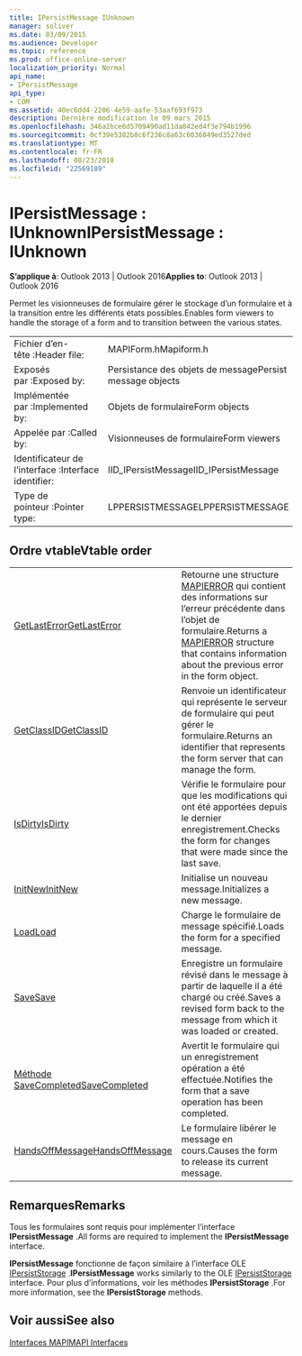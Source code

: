 ```yaml
---
title: IPersistMessage IUnknown
manager: soliver
ms.date: 03/09/2015
ms.audience: Developer
ms.topic: reference
ms.prod: office-online-server
localization_priority: Normal
api_name:
- IPersistMessage
api_type:
- COM
ms.assetid: 40ec6dd4-2206-4e59-aafe-53aaf693f973
description: Dernière modification le 09 mars 2015
ms.openlocfilehash: 346a2bce6d5709490ad11da842ed4f3e794b1996
ms.sourcegitcommit: 0cf39e5382b8c6f236c8a63c6036849ed3527ded
ms.translationtype: MT
ms.contentlocale: fr-FR
ms.lasthandoff: 08/23/2018
ms.locfileid: "22569189"
---
```

# <a name="ipersistmessage--iunknown"></a><span data-ttu-id="d1fb4-103">IPersistMessage : IUnknown</span><span class="sxs-lookup"><span data-stu-id="d1fb4-103">IPersistMessage : IUnknown</span></span>

  
  
<span data-ttu-id="d1fb4-104">**S’applique à**: Outlook 2013 | Outlook 2016</span><span class="sxs-lookup"><span data-stu-id="d1fb4-104">**Applies to**: Outlook 2013 | Outlook 2016</span></span> 
  
<span data-ttu-id="d1fb4-105">Permet les visionneuses de formulaire gérer le stockage d’un formulaire et à la transition entre les différents états possibles.</span><span class="sxs-lookup"><span data-stu-id="d1fb4-105">Enables form viewers to handle the storage of a form and to transition between the various states.</span></span>
  
|||
|:-----|:-----|
|<span data-ttu-id="d1fb4-106">Fichier d’en-tête :</span><span class="sxs-lookup"><span data-stu-id="d1fb4-106">Header file:</span></span>  <br/> |<span data-ttu-id="d1fb4-107">MAPIForm.h</span><span class="sxs-lookup"><span data-stu-id="d1fb4-107">Mapiform.h</span></span>  <br/> |
|<span data-ttu-id="d1fb4-108">Exposés par :</span><span class="sxs-lookup"><span data-stu-id="d1fb4-108">Exposed by:</span></span>  <br/> |<span data-ttu-id="d1fb4-109">Persistance des objets de message</span><span class="sxs-lookup"><span data-stu-id="d1fb4-109">Persist message objects</span></span>  <br/> |
|<span data-ttu-id="d1fb4-110">Implémentée par :</span><span class="sxs-lookup"><span data-stu-id="d1fb4-110">Implemented by:</span></span>  <br/> |<span data-ttu-id="d1fb4-111">Objets de formulaire</span><span class="sxs-lookup"><span data-stu-id="d1fb4-111">Form objects</span></span>  <br/> |
|<span data-ttu-id="d1fb4-112">Appelée par :</span><span class="sxs-lookup"><span data-stu-id="d1fb4-112">Called by:</span></span>  <br/> |<span data-ttu-id="d1fb4-113">Visionneuses de formulaire</span><span class="sxs-lookup"><span data-stu-id="d1fb4-113">Form viewers</span></span>  <br/> |
|<span data-ttu-id="d1fb4-114">Identificateur de l’interface :</span><span class="sxs-lookup"><span data-stu-id="d1fb4-114">Interface identifier:</span></span>  <br/> |<span data-ttu-id="d1fb4-115">IID_IPersistMessage</span><span class="sxs-lookup"><span data-stu-id="d1fb4-115">IID_IPersistMessage</span></span>  <br/> |
|<span data-ttu-id="d1fb4-116">Type de pointeur :</span><span class="sxs-lookup"><span data-stu-id="d1fb4-116">Pointer type:</span></span>  <br/> |<span data-ttu-id="d1fb4-117">LPPERSISTMESSAGE</span><span class="sxs-lookup"><span data-stu-id="d1fb4-117">LPPERSISTMESSAGE</span></span>  <br/> |
   
## <a name="vtable-order"></a><span data-ttu-id="d1fb4-118">Ordre vtable</span><span class="sxs-lookup"><span data-stu-id="d1fb4-118">Vtable order</span></span>

|||
|:-----|:-----|
|[<span data-ttu-id="d1fb4-119">GetLastError</span><span class="sxs-lookup"><span data-stu-id="d1fb4-119">GetLastError</span></span>](ipersistmessage-getlasterror.md) <br/> |<span data-ttu-id="d1fb4-120">Retourne une structure [MAPIERROR](mapierror.md) qui contient des informations sur l’erreur précédente dans l’objet de formulaire.</span><span class="sxs-lookup"><span data-stu-id="d1fb4-120">Returns a [MAPIERROR](mapierror.md) structure that contains information about the previous error in the form object.</span></span>  <br/> |
|[<span data-ttu-id="d1fb4-121">GetClassID</span><span class="sxs-lookup"><span data-stu-id="d1fb4-121">GetClassID</span></span>](ipersistmessage-getclassid.md) <br/> |<span data-ttu-id="d1fb4-122">Renvoie un identificateur qui représente le serveur de formulaire qui peut gérer le formulaire.</span><span class="sxs-lookup"><span data-stu-id="d1fb4-122">Returns an identifier that represents the form server that can manage the form.</span></span>  <br/> |
|[<span data-ttu-id="d1fb4-123">IsDirty</span><span class="sxs-lookup"><span data-stu-id="d1fb4-123">IsDirty</span></span>](ipersistmessage-isdirty.md) <br/> |<span data-ttu-id="d1fb4-124">Vérifie le formulaire pour que les modifications qui ont été apportées depuis le dernier enregistrement.</span><span class="sxs-lookup"><span data-stu-id="d1fb4-124">Checks the form for changes that were made since the last save.</span></span>  <br/> |
|[<span data-ttu-id="d1fb4-125">InitNew</span><span class="sxs-lookup"><span data-stu-id="d1fb4-125">InitNew</span></span>](ipersistmessage-initnew.md) <br/> |<span data-ttu-id="d1fb4-126">Initialise un nouveau message.</span><span class="sxs-lookup"><span data-stu-id="d1fb4-126">Initializes a new message.</span></span>  <br/> |
|[<span data-ttu-id="d1fb4-127">Load</span><span class="sxs-lookup"><span data-stu-id="d1fb4-127">Load</span></span>](ipersistmessage-load.md) <br/> |<span data-ttu-id="d1fb4-128">Charge le formulaire de message spécifié.</span><span class="sxs-lookup"><span data-stu-id="d1fb4-128">Loads the form for a specified message.</span></span>  <br/> |
|[<span data-ttu-id="d1fb4-129">Save</span><span class="sxs-lookup"><span data-stu-id="d1fb4-129">Save</span></span>](ipersistmessage-save.md) <br/> |<span data-ttu-id="d1fb4-130">Enregistre un formulaire révisé dans le message à partir de laquelle il a été chargé ou créé.</span><span class="sxs-lookup"><span data-stu-id="d1fb4-130">Saves a revised form back to the message from which it was loaded or created.</span></span>  <br/> |
|[<span data-ttu-id="d1fb4-131">Méthode SaveCompleted</span><span class="sxs-lookup"><span data-stu-id="d1fb4-131">SaveCompleted</span></span>](ipersistmessage-savecompleted.md) <br/> |<span data-ttu-id="d1fb4-132">Avertit le formulaire qui un enregistrement opération a été effectuée.</span><span class="sxs-lookup"><span data-stu-id="d1fb4-132">Notifies the form that a save operation has been completed.</span></span>  <br/> |
|[<span data-ttu-id="d1fb4-133">HandsOffMessage</span><span class="sxs-lookup"><span data-stu-id="d1fb4-133">HandsOffMessage</span></span>](ipersistmessage-handsoffmessage.md) <br/> |<span data-ttu-id="d1fb4-134">Le formulaire libérer le message en cours.</span><span class="sxs-lookup"><span data-stu-id="d1fb4-134">Causes the form to release its current message.</span></span>  <br/> |
   
## <a name="remarks"></a><span data-ttu-id="d1fb4-135">Remarques</span><span class="sxs-lookup"><span data-stu-id="d1fb4-135">Remarks</span></span>

<span data-ttu-id="d1fb4-136">Tous les formulaires sont requis pour implémenter l’interface **IPersistMessage** .</span><span class="sxs-lookup"><span data-stu-id="d1fb4-136">All forms are required to implement the **IPersistMessage** interface.</span></span> 
  
 <span data-ttu-id="d1fb4-137">**IPersistMessage** fonctionne de façon similaire à l’interface OLE [IPersistStorage](http://msdn.microsoft.com/library/1c1a20fc-c101-4cbc-a7a6-30613aa387d7%28Office.15%29.aspx) .</span><span class="sxs-lookup"><span data-stu-id="d1fb4-137">**IPersistMessage** works similarly to the OLE [IPersistStorage](http://msdn.microsoft.com/library/1c1a20fc-c101-4cbc-a7a6-30613aa387d7%28Office.15%29.aspx) interface.</span></span> <span data-ttu-id="d1fb4-138">Pour plus d’informations, voir les méthodes **IPersistStorage** .</span><span class="sxs-lookup"><span data-stu-id="d1fb4-138">For more information, see the **IPersistStorage** methods.</span></span> 
  
## <a name="see-also"></a><span data-ttu-id="d1fb4-139">Voir aussi</span><span class="sxs-lookup"><span data-stu-id="d1fb4-139">See also</span></span>



[<span data-ttu-id="d1fb4-140">Interfaces MAPI</span><span class="sxs-lookup"><span data-stu-id="d1fb4-140">MAPI Interfaces</span></span>](mapi-interfaces.md)

